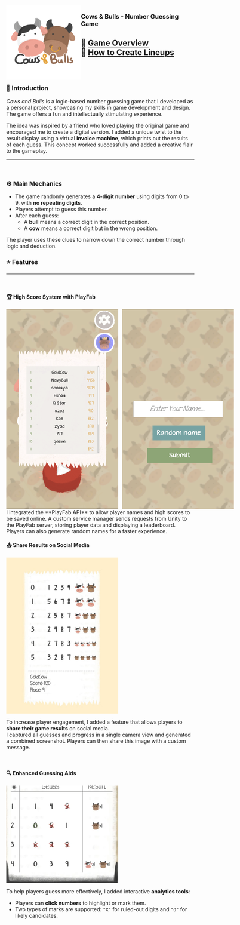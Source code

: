 <!-- PROJECT LOGO -->
<div>
  <h3>
    <img align="left" width="200" height="200" src="images/f11805456d9f3d08.png"><br/>
    Cows & Bulls - Number Guessing Game
  </h3>
</div>   

🔗 <a href="https://www.youtube.com/watch?v=E1-fTTuxCIU">Game Overview</a>  
🔗 <a href="https://www.youtube.com/watch?v=WN8-BFGJ8NA">How to Create Lineups</a>  
<br/>
<br/>
---


### 🧩 Introduction

*Cows and Bulls* is a logic-based number guessing game that I developed as a personal project, showcasing my skills in game development and design. The game offers a fun and intellectually stimulating experience.  

The idea was inspired by a friend who loved playing the original game and encouraged me to create a digital version. I added a unique twist to the result display using a virtual **invoice machine**, which prints out the results of each guess. This concept worked successfully and added a creative flair to the gameplay.

---
<br/>

### ⚙️ Main Mechanics

- The game randomly generates a **4-digit number** using digits from 0 to 9, with **no repeating digits**.
- Players attempt to guess this number.
- After each guess:
  - A **bull** means a correct digit in the correct position.
  - A **cow** means a correct digit but in the wrong position.

The player uses these clues to narrow down the correct number through logic and deduction.


### ⭐ Features

---
<br/>

#### 🏆 High Score System with PlayFab

<div style="display: flex; gap: 10px;">
  <img src="images/Screenshot 2024-01-27 220106.png" width="300"/>
  <img src="images/Screenshot 2024-01-27 220254.png" width="300"/>
</div>
I integrated the **PlayFab API** to allow player names and high scores to be saved online.  
A custom service manager sends requests from Unity to the PlayFab server, storing player data and displaying a leaderboard.  
Players can also generate random names for a faster experience.

<br clear="all"/>

#### 📤 Share Results on Social Media

<div style="display: flex; gap: 10px;">
  <img src="images/photo_2024-01-27_22-12-28.jpg" width="300"/>
</div>

To increase player engagement, I added a feature that allows players to **share their game results** on social media.  
I captured all guesses and progress in a single camera view and generated a combined screenshot. Players can then share this image with a custom message.

<br clear="all"/>


#### 🔍 Enhanced Guessing Aids

<div style="display: flex; gap: 10px;">
  <img src="images/Screenshot 2024-01-29 110840.png" width="300"/>
</div>

To help players guess more effectively, I added interactive **analytics tools**:
- Players can **click numbers** to highlight or mark them.
- Two types of marks are supported: `"X"` for ruled-out digits and `"O"` for likely candidates.

<br clear="all"/>
